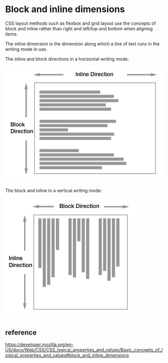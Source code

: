# Block and inline dimensions
CSS layout methods such as flexbox and grid layout use the concepts of block and inline rather than right and left/top and bottom when aligning items.

The inline dimension is the dimension along which a line of text runs in the writing mode in use.

The inline and block directions in a horizontal writing mode:

<img src="./mdn-horizontal.png" />


The block and inline in a vertical writing mode:

<img src="./mdn-vertical.png" />

## reference
https://developer.mozilla.org/en-US/docs/Web/CSS/CSS_logical_properties_and_values/Basic_concepts_of_logical_properties_and_values#block_and_inline_dimensions